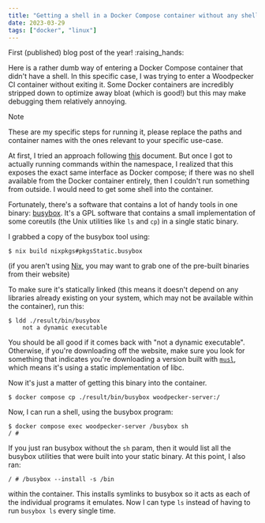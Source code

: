 ```yaml
---
title: "Getting a shell in a Docker Compose container without any shells"
date: 2023-03-29
tags: ["docker", "linux"]
---
```


First (published) blog post of the year! :raising_hands:

Here is a rather dumb way of entering a Docker Compose container that didn't
have a shell. In this specific case, I was trying to enter a Woodpecker CI
container without exiting it. Some Docker containers are incredibly stripped
down to optimize away bloat (which is good!) but this may make debugging them
relatively annoying.

> [!NOTE]
> These are my specific steps for running it, please replace the paths and
> container names with the ones relevant to your specific use-case.

At first, I tried an approach following [this][1] document. But once I got to
actually running commands within the namespace, I realized that this exposes the
exact same interface as Docker compose; if there was no shell available from the
Docker container entirely, then I couldn't run something from outside. I would
need to get some shell into the container.

[1]: https://www.redhat.com/sysadmin/container-namespaces-nsenter

Fortunately, there's a software that contains a lot of handy tools in one
binary: [busybox][2]. It's a GPL software that contains a small implementation
of some coreutils (the Unix utilities like `ls` and `cp`) in a single static
binary.

[2]: https://busybox.net/

I grabbed a copy of the busybox tool using:

```
$ nix build nixpkgs#pkgsStatic.busybox
```

(if you aren't using [Nix][3], you may want to grab one of the pre-built
binaries from their website)

[3]: https://nixos.org/

To make sure it's statically linked (this means it doesn't depend on any
libraries already existing on your system, which may not be available within the
container), run this:

```
$ ldd ./result/bin/busybox
	not a dynamic executable
```

You should be all good if it comes back with "not a dynamic executable".
Otherwise, if you're downloading off the website, make sure you look for
something that indicates you're downloading a version built with [`musl`][4],
which means it's using a static implementation of libc.

[4]: https://musl.libc.org/

Now it's just a matter of getting this binary into the container.

```
$ docker compose cp ./result/bin/busybox woodpecker-server:/
```

Now, I can run a shell, using the busybox program:

```
$ docker compose exec woodpecker-server /busybox sh
/ #
```

If you just ran busybox without the `sh` param, then it would list all the
busybox utilities that were built into your static binary. At this point, I also
ran:

```
/ # /busybox --install -s /bin
```

within the container. This installs symlinks to busybox so it acts as each of
the individual programs it emulates. Now I can type `ls` instead of having to
run `busybox ls` every single time.

